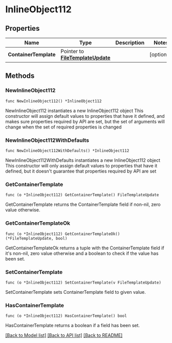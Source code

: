 # InlineObject112

## Properties

Name | Type | Description | Notes
------------ | ------------- | ------------- | -------------
**ContainerTemplate** | Pointer to [**FileTemplateUpdate**](fileTemplateUpdate.md) |  | [optional] 

## Methods

### NewInlineObject112

`func NewInlineObject112() *InlineObject112`

NewInlineObject112 instantiates a new InlineObject112 object
This constructor will assign default values to properties that have it defined,
and makes sure properties required by API are set, but the set of arguments
will change when the set of required properties is changed

### NewInlineObject112WithDefaults

`func NewInlineObject112WithDefaults() *InlineObject112`

NewInlineObject112WithDefaults instantiates a new InlineObject112 object
This constructor will only assign default values to properties that have it defined,
but it doesn't guarantee that properties required by API are set

### GetContainerTemplate

`func (o *InlineObject112) GetContainerTemplate() FileTemplateUpdate`

GetContainerTemplate returns the ContainerTemplate field if non-nil, zero value otherwise.

### GetContainerTemplateOk

`func (o *InlineObject112) GetContainerTemplateOk() (*FileTemplateUpdate, bool)`

GetContainerTemplateOk returns a tuple with the ContainerTemplate field if it's non-nil, zero value otherwise
and a boolean to check if the value has been set.

### SetContainerTemplate

`func (o *InlineObject112) SetContainerTemplate(v FileTemplateUpdate)`

SetContainerTemplate sets ContainerTemplate field to given value.

### HasContainerTemplate

`func (o *InlineObject112) HasContainerTemplate() bool`

HasContainerTemplate returns a boolean if a field has been set.


[[Back to Model list]](../README.md#documentation-for-models) [[Back to API list]](../README.md#documentation-for-api-endpoints) [[Back to README]](../README.md)



